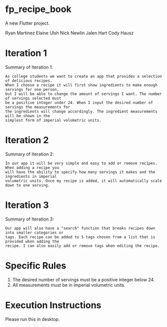 # fp_recipe_book

A new Flutter project.

Ryan Martinez
Elaine Ulsh
Nick Newlin
Jalen Hart
Cody Hausz

# Iteration 1

Summary of Iteration 1:

    As college students we want to create an app that provides a selection of delicious recipes.
    When I choose a recipe it will first show ingredients to make enough servings for one person,
    but I will be able to change the amount of servings I want. The number of servings selected must
    be a positive integer under 24. When I input the desired number of servings the measurements for
    the ingredients will change accordingly. The ingredient measurements will be shown in the
    simplest form of imperial volumetric units.

# Iteration 2

Summary of Iteration 2:

    In our app it will be very simple and easy to add or remove recipes. When adding a recipe you
    will have the ability to specify how many servings it makes and the ingredients in imperial
    volumetric units. Once my recipe is added, it will automatically scale down to one serving. 

# Iteration 3

Summary of Iteration 3:

    Our app will also have a "search" function that breaks recipes down into smaller categories or
    tags. Each recipe can be added to 5 tags chosen from a list that is provided when adding the
    recipe. I can also easily add or remove tags when editing the recipe.


# Specific Rules
1. The desired number of servings must be a positive integer below 24.
2. All measurements must be in imperial volumetric units.



# Execution Instructions
Please run this in desktop.